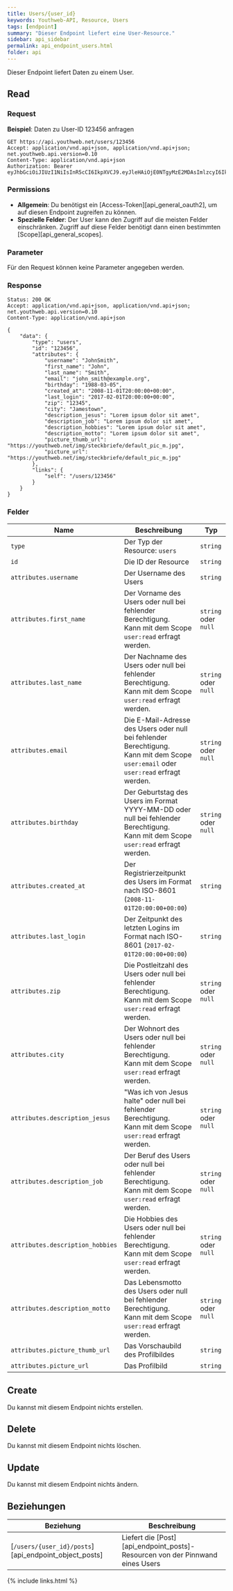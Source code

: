 ```yaml
---
title: Users/{user_id}
keywords: Youthweb-API, Resource, Users
tags: [endpoint]
summary: "Dieser Endpoint liefert eine User-Resource."
sidebar: api_sidebar
permalink: api_endpoint_users.html
folder: api
---
```


Dieser Endpoint liefert Daten zu einem User.

## Read

### Request

**Beispiel**: Daten zu User-ID 123456 anfragen

```
GET https://api.youthweb.net/users/123456
Accept: application/vnd.api+json, application/vnd.api+json; net.youthweb.api.version=0.10
Content-Type: application/vnd.api+json
Authorization: Bearer eyJhbGciOiJIUzI1NiIsInR5cCI6IkpXVCJ9.eyJleHAiOjE0NTgyMzE2MDAsImlzcyI6IkpOdlBnY3ROcEg1Y0s2UmMifQ.BOn0XFDDYa5iBHJb636A0C0m4sU5NO8SA_CPOVHoWNs
```

### Permissions

- **Allgemein**: Du benötigst ein [Access-Token][api_general_oauth2], um auf diesen Endpoint zugreifen zu können.
- **Spezielle Felder**: Der User kann den Zugriff auf die meisten Felder einschränken. Zugriff auf diese Felder benötigt dann einen bestimmten [Scope][api_general_scopes].

### Parameter

Für den Request können keine Parameter angegeben werden.

### Response

```
Status: 200 OK
Accept: application/vnd.api+json, application/vnd.api+json; net.youthweb.api.version=0.10
Content-Type: application/vnd.api+json

{
    "data": {
        "type": "users",
        "id": "123456",
        "attributes": {
            "username": "JohnSmith",
            "first_name": "John",
            "last_name": "Smith",
            "email": "john_smith@example.org",
            "birthday": "1988-03-05",
            "created_at": "2008-11-01T20:00:00+00:00",
            "last_login": "2017-02-01T20:00:00+00:00",
            "zip": "12345",
            "city": "Jamestown",
            "description_jesus": "Lorem ipsum dolor sit amet",
            "description_job": "Lorem ipsum dolor sit amet",
            "description_hobbies": "Lorem ipsum dolor sit amet",
            "description_motto": "Lorem ipsum dolor sit amet",
            "picture_thumb_url": "https://youthweb.net/img/steckbriefe/default_pic_m.jpg",
            "picture_url": "https://youthweb.net/img/steckbriefe/default_pic_m.jpg"
        },
        "links": {
            "self": "/users/123456"
        }
    }
}
```

### Felder

| Name                             | Beschreibung                                               | Typ                   |
|----------------------------------|------------------------------------------------------------|-----------------------|
| `type`                           | Der Typ der Resource: `users`                              | `string`              |
| `id`                             | Die ID der Resource                                        | `string`              |
| `attributes.username`            | Der Username des Users                                     | `string`              |
| `attributes.first_name`          | Der Vorname des Users oder null bei fehlender Berechtigung.<br />Kann mit dem Scope `user:read` erfragt werden.                         | `string` oder `null`  |
| `attributes.last_name`           | Der Nachname des Users oder null bei fehlender Berechtigung.<br />Kann mit dem Scope `user:read` erfragt werden.                        | `string` oder `null`  |
| `attributes.email`               | Die E-Mail-Adresse des Users oder null bei fehlender Berechtigung.<br />Kann mit dem Scope `user:email` oder `user:read` erfragt werden.               | `string` oder `null`  |
| `attributes.birthday`            | Der Geburtstag des Users im Format YYYY-MM-DD oder null bei fehlender Berechtigung.<br />Kann mit dem Scope `user:read` erfragt werden. | `string` oder `null`  |
| `attributes.created_at`          | Der Registrierzeitpunkt des Users im Format nach ISO-8601 (`2008-11-01T20:00:00+00:00`)                                                 | `string`              |
| `attributes.last_login`          | Der Zeitpunkt des letzten Logins im Format nach ISO-8601 (`2017-02-01T20:00:00+00:00`)                                                  | `string`              |
| `attributes.zip`                 | Die Postleitzahl des Users oder null bei fehlender Berechtigung.<br />Kann mit dem Scope `user:read` erfragt werden.                    | `string` oder `null`  |
| `attributes.city`                | Der Wohnort des Users oder null bei fehlender Berechtigung.<br />Kann mit dem Scope `user:read` erfragt werden.                         | `string` oder `null`  |
| `attributes.description_jesus`   | "Was ich von Jesus halte" oder null bei fehlender Berechtigung.<br />Kann mit dem Scope `user:read` erfragt werden.                     | `string` oder `null`  |
| `attributes.description_job`     | Der Beruf des Users oder null bei fehlender Berechtigung.<br />Kann mit dem Scope `user:read` erfragt werden.                           | `string` oder `null`  |
| `attributes.description_hobbies` | Die Hobbies des Users oder null bei fehlender Berechtigung.<br />Kann mit dem Scope `user:read` erfragt werden.                         | `string` oder `null`  |
| `attributes.description_motto`   | Das Lebensmotto des Users oder null bei fehlender Berechtigung.<br />Kann mit dem Scope `user:read` erfragt werden.                     | `string` oder `null`  |
| `attributes.picture_thumb_url`   | Das Vorschaubild des Profilbildes                          | `string` |
| `attributes.picture_url`         | Das Profilbild                                             | `string` |

## Create

Du kannst mit diesem Endpoint nichts erstellen.

## Delete

Du kannst mit diesem Endpoint nichts löschen.

## Update

Du kannst mit diesem Endpoint nichts ändern.

## Beziehungen

| Beziehung                                             | Beschreibung                                                                       |
|-------------------------------------------------------|------------------------------------------------------------------------------------|
| [`/users/{user_id}/posts`][api_endpoint_object_posts] | Liefert die [Post][api_endpoint_posts]-Resourcen von der Pinnwand eines Users      |

{% include links.html %}
